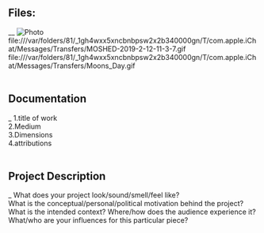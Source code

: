 ## Files:
__
![Photo](file:///Users/gcmedia/Desktop/Max_huss_project1.jpg)<br>
file:///var/folders/81/_1gh4wxx5xncbnbpsw2x2b340000gn/T/com.apple.iChat/Messages/Transfers/MOSHED-2019-2-12-11-3-7.gif <br>
file:///var/folders/81/_1gh4wxx5xncbnbpsw2x2b340000gn/T/com.apple.iChat/Messages/Transfers/Moons_Day.gif <br>
<br>
## Documentation 
_
1.title of work <br>
2.Medium <br>
3.Dimensions <br>
4.attributions <br>
<br>
## Project Description 
_
What does your project look/sound/smell/feel like? <br>
What is the conceptual/personal/political motivation behind the project?<br>
What is the intended context? Where/how does the audience experience it?<br>
What/who are your influences for this particular piece?<br>
